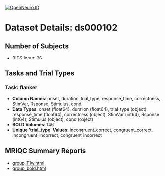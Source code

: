 [![OpenNeuro ID](https://img.shields.io/badge/OpenNeuro_Dataset-ds000102-blue?style=for-the-badge)](https://openneuro.org/datasets/ds000102)

# Dataset Details: ds000102

## Number of Subjects
- BIDS Input: 26

## Tasks and Trial Types
### Task: flanker
- **Column Names**: onset, duration, trial_type, response_time, correctness, StimVar, Rsponse, Stimulus, cond
- **Data Types**: onset (float64), duration (float64), trial_type (object), response_time (float64), correctness (object), StimVar (int64), Rsponse (int64), Stimulus (object), cond (object)
- **BOLD Volumes**: 146
- **Unique 'trial_type' Values**: incongruent_correct, congruent_correct, incongruent_incorrect, congruent_incorrect

## MRIQC Summary Reports
- [group_T1w.html](https://htmlpreview.github.io/?https://github.com/demidenm/openneuro_glmfitlins/blob/main/statsmodel_specs/ds000102/mriqc_summary/group_T1w.html)
- [group_bold.html](https://htmlpreview.github.io/?https://github.com/demidenm/openneuro_glmfitlins/blob/main/statsmodel_specs/ds000102/mriqc_summary/group_bold.html)
